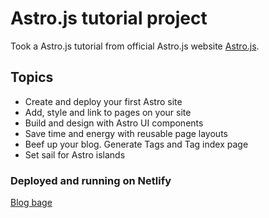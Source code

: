 # Astro.js tutorial project

Took a Astro.js tutorial from official Astro.js website [Astro.js](https://docs.astro.build/en/tutorial/0-introduction/).

## Topics

- Create and deploy your first Astro site
- Add, style and link to pages on your site
- Build and design with Astro UI components
- Save time and energy with reusable page layouts
- Beef up your blog. Generate Tags and Tag index page
- Set sail for Astro islands

### Deployed and running on Netlify

[Blog bage](https://ip-astro-tutorial.netlify.app/)
